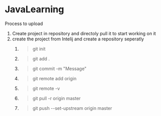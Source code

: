 # JavaLearning

Process to upload
1. Create project in repository and directoly pull it to start working on it
2. create the project from Intelij and create a repository seperatly
    1. > git init
    2. >  git add .
    3. > git commit -m "Message"
    4. > git remote add origin <repository>
    5. > git remote -v
    6. > git pull -r origin master
    7. > git push --set-upstream origin master
